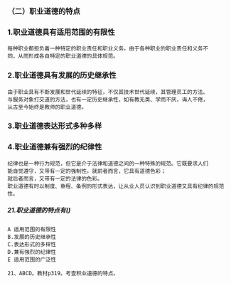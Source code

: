 ### （二）职业道德的特点
### 1.职业道德具有适用范围的有限性
    每种职业都担负着一种特定的职业责任和职业义务。由于各种职业的职业责任和义务不
    同，从而形成各自特定的职业道德的具体规范。
    
### 2.职业道德具有发展的历史继承性
    由于职业具有不断发展和世代延续的特征，不仅其技术世代延续，其管理员工的方法、
    与服务对象打交道的方法，也有一定历史继承性，如有教无类、学而不厌，诲人不倦，
    从古至今始终是教师的职业道德。
### 3.职业道德表达形式多种多样
### 4.职业道德兼有强烈的纪律性
    纪律也是一种行为规范，但它是介于法律和道德之间的一种特殊的规范。它既要求人们
    能自觉遵守，又带有一定的强制性。就前者而言，它具有道德色彩；
    就后者而言，又带有一定的法律的色彩。
    职业道德有时以制度、章程、条例的形式表达，让从业人员认识到职业道德又具有纪律的规范性。
    
    
##### 21.职业道德的特点有()
    A 适用范围的有限性
    B.发展的历史继承性
    C.表达形式的多样性
    D.兼有强烈的纪律性
    E 适用范围的广泛性
    
    21、ABCD。教材p319。考查积业道德的特点。
    
    
    
    




























    